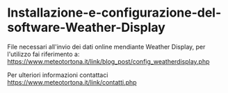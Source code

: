 # Installazione-e-configurazione-del-software-Weather-Display

File necessari all'invio dei dati online mendiante Weather Display, per l'utilizzo fai riferimento a: https://www.meteotortona.it/link/blog_post/config_weatherdisplay.php

Per ulteriori informazioni contattaci https://www.meteotortona.it/link/contatti.php
